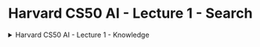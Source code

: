 # Harvard CS50 AI - Lecture 1 - Search

<details>
<summary>Harvard CS50 AI - Lecture 1 - Knowledge</summary>

</details>
